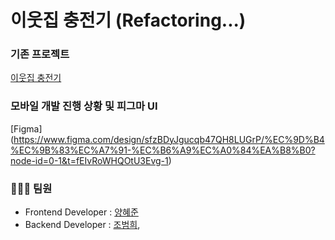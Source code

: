 # 이웃집 충전기 (Refactoring...)

### 기존 프로젝트
[이웃집 충전기](https://github.com/CapstoneTeam2/NeighborCharger)

### 모바일 개발 진행 상황 및 피그마 UI
[Figma] (https://www.figma.com/design/sfzBDyJgucqb47QH8LUGrP/%EC%9D%B4%EC%9B%83%EC%A7%91-%EC%B6%A9%EC%A0%84%EA%B8%B0?node-id=0-1&t=fEIvRoWHQOtU3Evg-1)

### 🧑‍🤝‍🧑 팀원

- Frontend Developer : [양혜준](https://github.com/YangHyeJun)
- Backend Developer : [조범희](https://github.com/ChoBeomHee),
